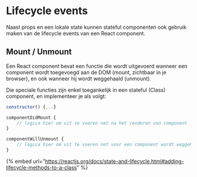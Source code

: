 # Lifecycle events

Naast props en een lokale state kunnen stateful componenten ook gebruik maken van de lifecycle events van een React component.

## Mount / Unmount

Een React component bevat een functie die wordt uitgevoerd wanneer een component wordt toegevoegd aan de DOM (mount, zichtbaar in je browser), en ook wanneer hij wordt weggehaald (unmount).

Die speciale functies zijn enkel toegankelijk in een stateful (Class) component, en implementeer je als volgt:

```javascript
constructor() {...}

componentDidMount {
    // logica hier om uit te voeren net na het renderen van component
}

componentWillUnmount {
    // logica hier om uit te voeren net voor een component wordt weggehaald
}
```

{% embed url="https://reactjs.org/docs/state-and-lifecycle.html#adding-lifecycle-methods-to-a-class" %}

